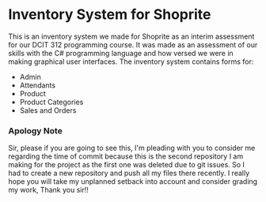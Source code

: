 # Inventory System for Shoprite

This is an inventory system we made for Shoprite as an interim assessment for our DCIT 312 programming course. It was made as an assessment of our skills with the C# programming language and how versed we were in making graphical user interfaces. 
The inventory system contains forms for:
* Admin
* Attendants
* Product
* Product Categories
* Sales and Orders

### Apology Note
Sir, please if you are going to see this, I'm pleading with you to consider me regarding the time of commit because this is the second repository I am making for the project as the first one was deleted due to git issues. So I had to create a new repository and push all my files there recently. I really hope you will take my unplanned setback into account and consider grading my work, Thank you sir!!
